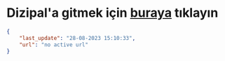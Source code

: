 # Dizipal'a gitmek için [buraya](None) tıklayın
        
```json
{
    "last_update": "28-08-2023 15:10:33",
    "url": "no active url"
}
```
